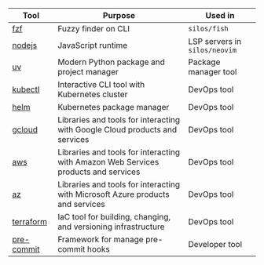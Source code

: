 |Tool|Purpose|Used in|
|-----|---------|---------|
|[fzf](https://github.com/junegunn/fzf)|Fuzzy finder on CLI|`silos/fish`|
|[nodejs](https://github.com/nodejs/node)|JavaScript runtime|LSP servers in `silos/neovim`|
|[uv](https://github.com/astral-sh/uv)|Modern Python package and project manager|Package manager tool|
|[kubectl](https://github.com/kubernetes/kubectl)|Interactive CLI tool with Kubernetes cluster|DevOps tool|
|[helm](https://github.com/helm/helm)|Kubernetes package manager|DevOps tool|
|[gcloud](https://cloud.google.com/sdk)|Libraries and tools for interacting with Google Cloud products and services|DevOps tool|
|[aws](https://github.com/aws/aws-cli)|Libraries and tools for interacting with Amazon Web Services products and services|DevOps tool|
|[az](https://github.com/Azure/azure-cli)|Libraries and tools for interacting with Microsoft Azure products and services|DevOps tool|
|[terraform](https://github.com/hashicorp/terraform)|IaC tool for building, changing, and versioning infrastructure|DevOps tool|
|[pre-commit](https://github.com/pre-commit/pre-commit)|Framework for manage pre-commit hooks|Developer tool|

